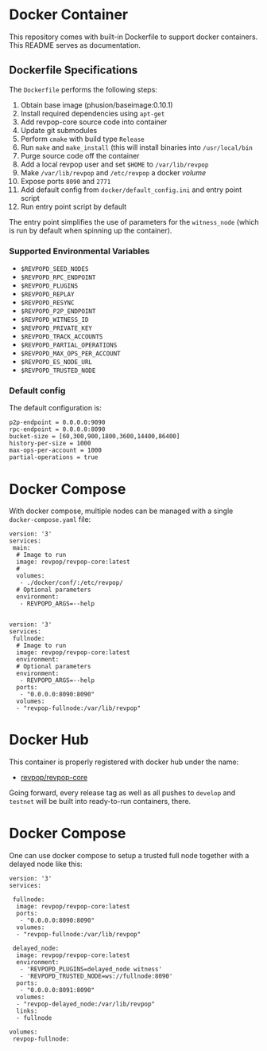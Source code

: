 # Docker Container

This repository comes with built-in Dockerfile to support docker
containers. This README serves as documentation.

## Dockerfile Specifications

The `Dockerfile` performs the following steps:

1. Obtain base image (phusion/baseimage:0.10.1)
2. Install required dependencies using `apt-get`
3. Add revpop-core source code into container
4. Update git submodules
5. Perform `cmake` with build type `Release`
6. Run `make` and `make_install` (this will install binaries into `/usr/local/bin`
7. Purge source code off the container
8. Add a local revpop user and set `$HOME` to `/var/lib/revpop`
9. Make `/var/lib/revpop` and `/etc/revpop` a docker *volume*
10. Expose ports `8090` and `2771`
11. Add default config from `docker/default_config.ini` and entry point script
12. Run entry point script by default

The entry point simplifies the use of parameters for the `witness_node`
(which is run by default when spinning up the container).

### Supported Environmental Variables

* `$REVPOPD_SEED_NODES`
* `$REVPOPD_RPC_ENDPOINT`
* `$REVPOPD_PLUGINS`
* `$REVPOPD_REPLAY`
* `$REVPOPD_RESYNC`
* `$REVPOPD_P2P_ENDPOINT`
* `$REVPOPD_WITNESS_ID`
* `$REVPOPD_PRIVATE_KEY`
* `$REVPOPD_TRACK_ACCOUNTS`
* `$REVPOPD_PARTIAL_OPERATIONS`
* `$REVPOPD_MAX_OPS_PER_ACCOUNT`
* `$REVPOPD_ES_NODE_URL`
* `$REVPOPD_TRUSTED_NODE`

### Default config

The default configuration is:

    p2p-endpoint = 0.0.0.0:9090
    rpc-endpoint = 0.0.0.0:8090
    bucket-size = [60,300,900,1800,3600,14400,86400]
    history-per-size = 1000
    max-ops-per-account = 1000
    partial-operations = true

# Docker Compose

With docker compose, multiple nodes can be managed with a single
`docker-compose.yaml` file:

    version: '3'
    services:
     main:
      # Image to run
      image: revpop/revpop-core:latest
      # 
      volumes:
       - ./docker/conf/:/etc/revpop/
      # Optional parameters
      environment:
       - REVPOPD_ARGS=--help


    version: '3'
    services:
     fullnode:
      # Image to run
      image: revpop/revpop-core:latest
      environment:
      # Optional parameters
      environment:
       - REVPOPD_ARGS=--help
      ports:
       - "0.0.0.0:8090:8090"
      volumes:
      - "revpop-fullnode:/var/lib/revpop"


# Docker Hub

This container is properly registered with docker hub under the name:

* [revpop/revpop-core](https://hub.docker.com/r/revpop/revpop-core/)

Going forward, every release tag as well as all pushes to `develop` and
`testnet` will be built into ready-to-run containers, there.

# Docker Compose

One can use docker compose to setup a trusted full node together with a
delayed node like this:

```
version: '3'
services:

 fullnode:
  image: revpop/revpop-core:latest
  ports:
   - "0.0.0.0:8090:8090"
  volumes:
  - "revpop-fullnode:/var/lib/revpop"

 delayed_node:
  image: revpop/revpop-core:latest
  environment:
   - 'REVPOPD_PLUGINS=delayed_node witness'
   - 'REVPOPD_TRUSTED_NODE=ws://fullnode:8090'
  ports:
   - "0.0.0.0:8091:8090"
  volumes:
  - "revpop-delayed_node:/var/lib/revpop"
  links: 
  - fullnode

volumes:
 revpop-fullnode:
```
